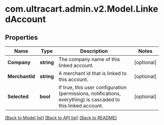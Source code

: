 
# com.ultracart.admin.v2.Model.LinkedAccount

## Properties

Name | Type | Description | Notes
------------ | ------------- | ------------- | -------------
**Company** | **string** | The company name of this linked account. | [optional] 
**MerchantId** | **string** | A merchant id that is linked to this account. | [optional] 
**Selected** | **bool** | If true, this user configuration (permissions, notifications, everything) is cascaded to this linked account. | [optional] 

[[Back to Model list]](../README.md#documentation-for-models)
[[Back to API list]](../README.md#documentation-for-api-endpoints)
[[Back to README]](../README.md)

